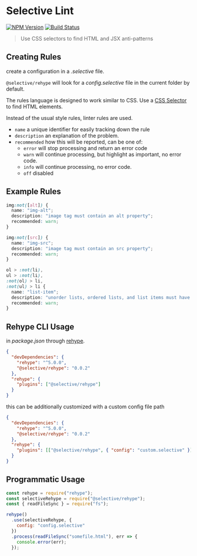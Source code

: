# Selective Lint

[![NPM Version](https://img.shields.io/npm/v/@selective/rehype.svg)](https://www.npmjs.com/package/@selective/rehype)
[![Build Status](https://travis-ci.org/ChristianMurphy/selective.svg?branch=master)](https://travis-ci.org/ChristianMurphy/selective)

> Use CSS selectors to find HTML and JSX anti-patterns

## Creating Rules

create a configuration in a _.selective_ file.

`@selective/rehype` will look for a _config.selective_ file in the current folder by default.

The rules language is designed to work similar to CSS.
Use a [CSS Selector](https://developer.mozilla.org/en-US/docs/Web/CSS/CSS_Selectors) to find HTML elements.

Instead of the usual style rules, linter rules are used.

* `name` a unique identifier for easily tracking down the rule
* `description` an explanation of the problem.
* `recommended` how this will be reported, can be one of:
  * `error` will stop processing and return an error code
  * `warn` will continue processing, but highlight as important, no error code.
  * `info` will continue processing, no error code.
  * `off` disabled

## Example Rules

```css
img:not([alt]) {
  name: "img-alt";
  description: "image tag must contain an alt property";
  recommended: warn;
}

img:not([src]) {
  name: "img-src";
  description: "image tag must contain an src property";
  recommended: warn;
}

ol > :not(li),
ul > :not(li),
:not(ol) > li,
:not(ul) > li {
  name: "list-item";
  description: "unorder lists, ordered lists, and list items must have a direction relationship";
  recommended: warn;
}
```

## Rehype CLI Usage

in _package.json_ through [rehype](https://github.com/rehypejs/rehype).

```json
{
  "devDependencies": {
    "rehype": "^5.0.0",
    "@selective/rehype": "0.0.2"
  },
  "rehype": {
    "plugins": ["@selective/rehype"]
  }
}
```

this can be additionally customized with a custom config file path

```json
{
  "devDependencies": {
    "rehype": "^5.0.0",
    "@selective/rehype": "0.0.2"
  },
  "rehype": {
    "plugins": [["@selective/rehype", { "config": "custom.selective" }]]
  }
}
```

## Programmatic Usage

<!-- eslint-disable no-console -->

```javascript
const rehype = require("rehype");
const selectiveRehype = require("@selective/rehype");
const { readFileSync } = require("fs");

rehype()
  .use(selectiveRehype, {
    config: "config.selective"
  })
  .process(readFileSync("somefile.html"), err => {
    console.error(err);
  });
```
